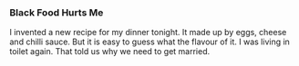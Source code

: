 ### Black Food Hurts Me
I invented a new recipe for my dinner tonight. It made up by eggs, cheese and chilli sauce. But it is easy to guess what the flavour of it. I was living in toilet again. That told us why we need to get married.
